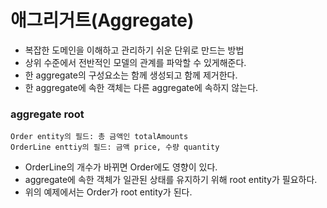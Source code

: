 # 애그리거트(Aggregate)
- 복잡한 도메인을 이해하고 관리하기 쉬운 단위로 만드는 방법
- 상위 수준에서 전반적인 모델의 관계를 파악할 수 있게해준다.
- 한 aggregate의 구성요소는 함께 생성되고 함께 제거한다.
- 한 aggregate에 속한 객체는 다른 aggregate에 속하지 않는다.

### aggregate root
```
Order entity의 필드: 총 금액인 totalAmounts
OrderLine enttiy의 필드: 금액 price, 수량 quantity
```
- OrderLine의 개수가 바뀌면 Order에도 영향이 있다.
- aggregate에 속한 객체가 일관된 상태를 유지하기 위해 root entity가 필요하다.
- 위의 예제에서는 Order가 root entity가 된다.

